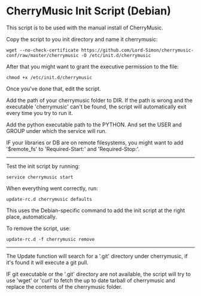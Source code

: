 CherryMusic Init Script (Debian)
==================

This script is to be used with the manual install of CherryMusic.

Copy the script to you init directory and name it cherrymusic:

    wget --no-check-certificate https://github.com/Lord-Simon/cherrymusic-conf/raw/master/cherrymusic -O /etc/init.d/cherrymusic


After that you might want to grant the executive permission to the file:

    chmod +x /etc/init.d/cherrymusic

Once you've done that, edit the script.

Add the path of your cherrymusic folder to DIR. If the path is wrong and the executable 'cherrymusic' can't be found, the script will automatically exit every time you try to run it.

Add the python executable path to the PYTHON. And set the USER and GROUP under which the service will run.

IF your libraries or DB are on remote filesystems, you might want to add '$remote_fs' to 'Required-Start:' and 'Required-Stop:'.

-----------------

Test the init script by running:

    service cherrymusic start

When everything went correctly, run:

    update-rc.d cherrymusic defaults

This uses the Debian-specific command to add the init script at the right place, automatically.

To remove the script, use:

    update-rc.d -f cherrymusic remove

-----------------

The Update function will search for a '.git' directory under cherrymusic, if it's found it will execute a git pull.

IF git executable or the '.git' directory are not available, the script will try to use 'wget' or 'curl' to fetch the up to date tarball of cherrymusic and replace the contents of the cherrymusic folder.
